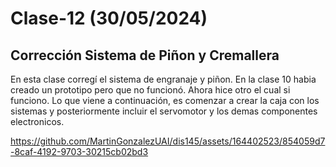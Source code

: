 # Clase-12 (30/05/2024)

## Corrección Sistema de Piñon y Cremallera

En esta clase corregí el sistema de engranaje y piñon. En la clase 10 habia creado un prototipo pero que no funcionó. Ahora hice otro el cual si funciono. Lo que viene a continuación, es comenzar a crear la caja con los sistemas y posteriormente incluir el servomotor y los demas componentes electronicos. 

https://github.com/MartinGonzalezUAI/dis145/assets/164402523/854059d7-8caf-4192-9703-30215cb02bd3

